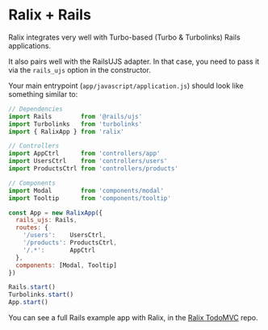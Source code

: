 # Ralix + Rails

Ralix integrates very well with Turbo-based (Turbo & Turbolinks) Rails applications.

It also pairs well with the RailsUJS adapter. In that case, you need to pass it via the `rails_ujs` option in the constructor.

Your main entrypoint (`app/javascript/application.js`) should look like something similar to:

```js
// Dependencies
import Rails        from '@rails/ujs'
import Turbolinks   from 'turbolinks'
import { RalixApp } from 'ralix'

// Controllers
import AppCtrl      from 'controllers/app'
import UsersCtrl    from 'controllers/users'
import ProductsCtrl from 'controllers/products'

// Components
import Modal        from 'components/modal'
import Tooltip      from 'components/tooltip'

const App = new RalixApp({
  rails_ujs: Rails,
  routes: {
    '/users':    UsersCtrl,
    '/products': ProductsCtrl,
    '/.*':       AppCtrl
  },
  components: [Modal, Tooltip]
})

Rails.start()
Turbolinks.start()
App.start()
```

You can see a full Rails example app with Ralix, in the [Ralix TodoMVC](https://github.com/ralixjs/ralix-todomvc) repo.

